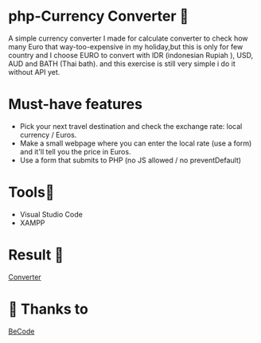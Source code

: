 # php-Currency Converter :money_with_wings:
A simple currency converter I made for calculate converter to check how many Euro that way-too-expensive in my holiday,but this is only for few country  and I choose EURO to convert  with IDR (indonesian Rupiah ), USD, AUD and BATH (Thai bath). and this exercise is still very simple i do it without API yet.

# Must-have features

- Pick your next travel destination and check the exchange rate: local currency / Euros.
- Make a small webpage where you can enter the local rate (use a form) and it'll tell you the price in Euros.
- Use a form that submits to PHP (no JS allowed / no preventDefault)

# Tools:wrench:
- Visual Studio Code
- XAMPP

# Result :iphone:
[Converter](http://localhost:8080/becode/The%20dream/)

# :pray: Thanks to
[BeCode](https://github.com/becodeorg)


 
